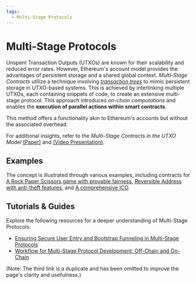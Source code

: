 ```yaml
---
tags:
  - Multi-Stage Protocols
---
```


# Multi-Stage Protocols

Unspent Transaction Outputs (UTXOs) are known for their scalability and reduced error rates. However, Ethereum's account model provides the advantages of persistent storage and a shared global context. *Multi-Stage Contracts* utilize a technique involving [*transaction trees*](tx-tree.md) to mimic persistent storage in UTXO-based systems. This is achieved by interlinking multiple UTXOs, each containing snippets of code, to create an extensive multi-stage protocol. This approach introduces _on-chain computations_ and enables the **execution of parallel actions within smart contracts**.

This method offers a functionality akin to Ethereum's accounts but without the associated overhead.

For additional insights, refer to the *Multi-Stage Contracts in the UTXO Model* [(Paper)](https://storage.googleapis.com/ergo-cms-media/docs/paper_26.pdf) and [(Video Presentation)](https://www.youtube.com/watch?v=g3FlM_WOwBU).

## Examples

The concept is illustrated through various examples, including contracts for [A Rock Paper Scissors game with provable fairness](rock-paper-scissor.md), [Reversible Address with anti-theft features](reversible-address.md), and [A comprehensive ICO](ico.md).

## Tutorials & Guides

Explore the following resources for a deeper understanding of Multi-Stage Protocols:

- [Ensuring Secure User Entry and Bootstrap Funneling in Multi-Stage Protocols](https://www.ergoforum.org/t/secure-user-entry-bootstrap-funneling-in-multi-stage-protocols/228)
- [Workflow for Multi-Stage Protocol Development: Off-Chain and On-Chain](https://www.ergoforum.org/t/multi-stage-protocol-off-chain-on-chain-development-workflow/269)

(Note: The third link is a duplicate and has been omitted to improve the page's clarity and usefulness.)
